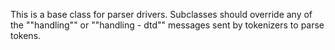 This is a base class for parser drivers. Subclasses should override any of the ""handling"" or ""handling - dtd"" messages sent by tokenizers to parse tokens.